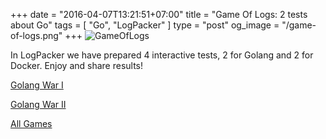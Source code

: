 +++
date = "2016-04-07T13:21:51+07:00"
title = "Game Of Logs: 2 tests about Go"
tags = [ "Go", "LogPacker" ]
type = "post"
og_image = "/game-of-logs.png"
+++
![GameOfLogs](/game-of-logs.png)

In LogPacker we have prepared 4 interactive tests, 2 for Golang and 2 for Docker. Enjoy and share results!

[Golang War I](https://logpacker.com/blog/the-first-golang-war)

[Golang War II](https://logpacker.com/blog/the-second-golang-war)

[All Games](https://logpacker.com/blog/game-of-logs)
